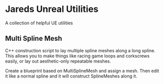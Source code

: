 # Jareds Unreal Utilities
A collection of helpful UE utilities

## Multi Spline Mesh
C++ construction script to lay multiple spline meshes along a long spline. This allows you to make things like racing game loops and corkscrews easily, or lay out aesthetic-only repeatable meshes.

Create a blueprint based on MultiSplineMesh and assign a mesh. Then edit it like a normal spline and it will construct SplineMeshes along it.

